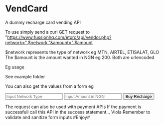 # VendCard
A dummy recharge card vending API

To use simply send a curl GET request to "https://www.fussionhq.com/etoro/api/vendor.php?network=".$network."&amount=".$amount

$network represents the type of network eg MTN, AIRTEL, ETISALAT, GLO
The $amount is the amount wanted in NGN eg 200.
Both are urlencoded

Eg usage

<?php
$network = urlencode("MTN");
$amount = urlencode("200");
$url = "https://www.fussionhq.com/etoro/api/vendor.php?network=".$network."&amount=".$amount;
$request = curl_init();
curl_setopt($request, CURLOPT_URL, $url);
$response = curl_exec($request);
?>

See example folder

You can also get the values from a form eg

<?php
if(isset($_POST["submit"])) {
  $network = urlencode($_POST["network"]);
  $amount = urlencode($_POST["amount"]);
  $url = "https://www.fussionhq.com/etoro/api/vendor.php?network=".$network."&amount=".$amount;
  $request = curl_init();
  curl_setopt($request, CURLOPT_URL, $url);
  $response = curl_exec($request);
 }
?>
<!DOCTYPE html>
<html>
  <head></head>
  <body>
    <form method="POST" action="">
      <input type="text" name="network" placeholder="Input Network Type"/>
      <input type="number" name="amount" placeholder="Input Amount in NGN"/>
      <button type="submit" name="submit">Buy Recharge </button>
    </form>
  </body>
</html>

The request can also be used with payment APIs
If the payment is successfull call this API in the success statement...
Viola
Remember to validate and sanitize form inputs
#Enjoy#
